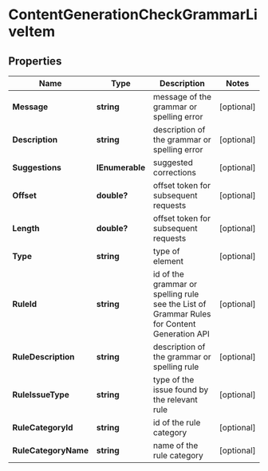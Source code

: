 # ContentGenerationCheckGrammarLiveItem


## Properties

| Name | Type | Description | Notes |
|------------ | ------------- | ------------- | -------------|
**Message** | **string** | message of the grammar or spelling error |[optional]|
**Description** | **string** | description of the grammar or spelling error |[optional]|
**Suggestions** | **IEnumerable<string>** | suggested corrections |[optional]|
**Offset** | **double?** | offset token for subsequent requests |[optional]|
**Length** | **double?** | offset token for subsequent requests |[optional]|
**Type** | **string** | type of element |[optional]|
**RuleId** | **string** | id of the grammar or spelling rule<br>see the List of Grammar Rules for Content Generation API |[optional]|
**RuleDescription** | **string** | description of the grammar or spelling rule |[optional]|
**RuleIssueType** | **string** | type of the issue found by the relevant rule |[optional]|
**RuleCategoryId** | **string** | id of the rule category |[optional]|
**RuleCategoryName** | **string** | name of the rule category |[optional]|